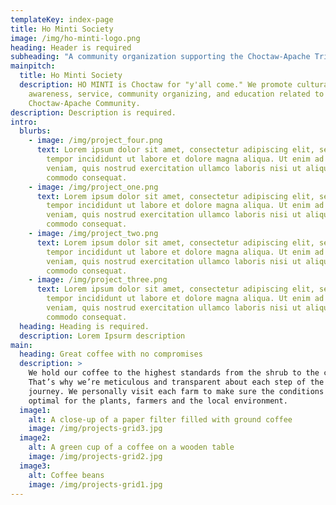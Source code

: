 ```yaml
---
templateKey: index-page
title: Ho Minti Society
image: /img/ho-minti-logo.png
heading: Header is required
subheading: "A community organization supporting the Choctaw-Apache Tribe of Ebarb "
mainpitch:
  title: Ho Minti Society
  description: HO MINTI is Choctaw for "y'all come." We promote cultural
    awareness, service, community organizing, and education related to the
    Choctaw-Apache Community.
description: Description is required.
intro:
  blurbs:
    - image: /img/project_four.png
      text: Lorem ipsum dolor sit amet, consectetur adipiscing elit, sed do eiusmod
        tempor incididunt ut labore et dolore magna aliqua. Ut enim ad minim
        veniam, quis nostrud exercitation ullamco laboris nisi ut aliquip ex ea
        commodo consequat.
    - image: /img/project_one.png
      text: Lorem ipsum dolor sit amet, consectetur adipiscing elit, sed do eiusmod
        tempor incididunt ut labore et dolore magna aliqua. Ut enim ad minim
        veniam, quis nostrud exercitation ullamco laboris nisi ut aliquip ex ea
        commodo consequat.
    - image: /img/project_two.png
      text: Lorem ipsum dolor sit amet, consectetur adipiscing elit, sed do eiusmod
        tempor incididunt ut labore et dolore magna aliqua. Ut enim ad minim
        veniam, quis nostrud exercitation ullamco laboris nisi ut aliquip ex ea
        commodo consequat.
    - image: /img/project_three.png
      text: Lorem ipsum dolor sit amet, consectetur adipiscing elit, sed do eiusmod
        tempor incididunt ut labore et dolore magna aliqua. Ut enim ad minim
        veniam, quis nostrud exercitation ullamco laboris nisi ut aliquip ex ea
        commodo consequat.
  heading: Heading is required.
  description: Lorem Ipsurm description
main:
  heading: Great coffee with no compromises
  description: >
    We hold our coffee to the highest standards from the shrub to the cup.
    That’s why we’re meticulous and transparent about each step of the coffee’s
    journey. We personally visit each farm to make sure the conditions are
    optimal for the plants, farmers and the local environment.
  image1:
    alt: A close-up of a paper filter filled with ground coffee
    image: /img/projects-grid3.jpg
  image2:
    alt: A green cup of a coffee on a wooden table
    image: /img/projects-grid2.jpg
  image3:
    alt: Coffee beans
    image: /img/projects-grid1.jpg
---
```


